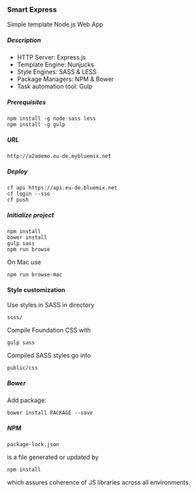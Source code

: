 
### Smart Express

Simple template Node.js Web App

##### Description

* HTTP Server: Express.js
* Template Engine: Nunjucks
* Style Engines: SASS & LESS
* Package Managers: NPM & Bower
* Task automation tool: Gulp

##### Prerequisites

    npm install -g node-sass less
    npm install -g gulp

##### URL

    http://a2ademo.eu-de.mybluemix.net

##### Deploy

    cf api https://api.eu-de.bluemix.net
    cf login --sso
    cf push

##### Initialize project

    npm install
    bower install
    gulp sass
    npm run browse 

On Mac use

    npm run browse-mac    
    
#### Style customization

Use styles in SASS in directory

    scss/
    
Compile Foundation CSS with

    gulp sass    
    
Compiled SASS styles go into

    public/css         
    
##### Bower

Add package:

    bower install PACKAGE --save    

##### NPM

    package-lock.json
    
is a file generated or updated by

    npm install
    
which assures coherence of JS libraries across all environments.